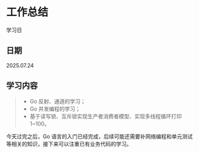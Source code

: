 # 工作总结

学习日

## 日期

2025.07.24

## 学习内容

> - Go 反射、通道的学习；
> - Go 并发编程的学习；
> - 基于读写锁、互斥锁实现生产者消费者模型、实现多线程循环打印 1~100。

今天过完之后，Go 语言的入门已经完成，后续可能还需要补网络编程和单元测试等相关的知识，接下来可以注重已有业务代码的学习。